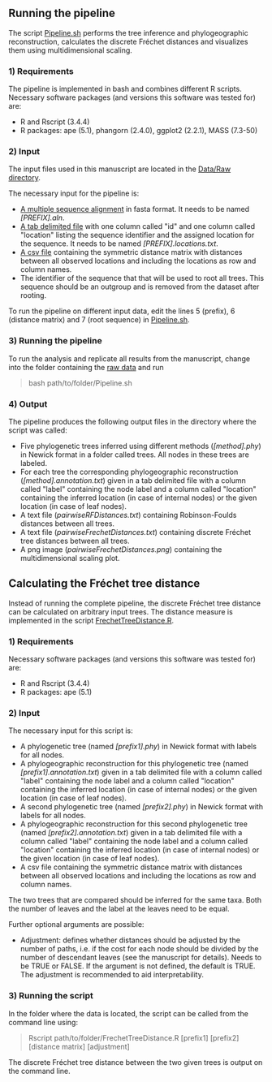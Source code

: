 ## Running the pipeline

The script [Pipeline.sh](https://github.com/hzi-bifo/FrechetTreeDistance/blob/master/Software/Pipeline.sh) performs the tree inference and phylogeographic reconstruction, calculates the discrete Fréchet distances and visualizes them using multidimensional scaling.

### 1) Requirements

The pipeline is implemented in bash and combines different R scripts. Necessary software packages (and versions this software was tested for) are:
* R and Rscript (3.4.4)
* R packages: ape (5.1), phangorn (2.4.0), ggplot2 (2.2.1), MASS (7.3-50)

### 2) Input

The input files used in this manuscript are located in the [Data/Raw directory](https://github.com/hzi-bifo/FrechetTreeDistance/tree/master/Data/Raw).

The necessary input for the pipeline is:
* [A multiple sequence alignment](https://github.com/hzi-bifo/FrechetTreeDistance/blob/master/Data/Raw/Wallace_H5N1_HA.aln) in fasta format. It needs to be named *\[PREFIX\].aln*.
* [A tab delimited file](https://github.com/hzi-bifo/FrechetTreeDistance/blob/master/Data/Raw/Wallace_H5N1_HA.locations.txt) with one column called "id" and one column called "location" listing the sequence identifier and the assigned location for the sequence. It needs to be named *\[PREFIX\].locations.txt*.
* [A csv file](https://github.com/hzi-bifo/FrechetTreeDistance/blob/master/Data/Raw/distance.matrix.csv) containing the symmetric distance matrix with distances between all observed locations and including the locations as row and column names.
* The identifier of the sequence that that will be used to root all trees. This sequence should be an outgroup and is removed from the dataset after rooting.

To run the pipeline on different input data, edit the lines 5 (prefix), 6 (distance matrix) and 7 (root sequence) in [Pipeline.sh](https://github.com/hzi-bifo/FrechetTreeDistance/blob/master/Software/Pipeline.sh).

### 3) Running the pipeline 

To run the analysis and replicate all results from the manuscript, change into the folder containing the [raw data](https://github.com/hzi-bifo/FrechetTreeDistance/tree/master/Data/Raw) and run
> bash path/to/folder/Pipeline.sh

### 4) Output

The pipeline produces the following output files in the directory where the script was called:
* Five phylogenetic trees inferred using different methods (*\[method\].phy*) in Newick format in a folder called trees. All nodes in these trees are labeled.
* For each tree the corresponding phylogeographic reconstruction (*\[method\].annotation.txt*) given in a tab delimited file with a column called "label" containing the node label and a column called "location" containing the inferred location (in case of internal nodes) or the given location (in case of leaf nodes).
* A text file (*pairwiseRFDistances.txt*) containing Robinson-Foulds distances between all trees.
* A text file (*pairwiseFrechetDistances.txt*) containing discrete Fréchet tree distances between all trees.
* A png image (*pairwiseFrechetDistances.png*) containing the multidimensional scaling plot.

## Calculating the Fréchet tree distance

Instead of running the complete pipeline, the discrete Fréchet tree distance can be calculated on arbitrary input trees. The distance measure is implemented in the script [FrechetTreeDistance.R](https://github.com/hzi-bifo/FrechetTreeDistance/blob/master/Software/FrechetTreeDistance.R).

### 1) Requirements

Necessary software packages (and versions this software was tested for) are:
* R and Rscript (3.4.4)
* R packages: ape (5.1)

### 2) Input

The necessary input for this script is:
* A phylogenetic tree (named *\[prefix1\].phy*) in Newick format with labels for all nodes.
* A phylogeographic reconstruction for this phylogenetic tree (named *\[prefix1\].annotation.txt*) given in a tab delimited file with a column called "label" containing the node label and a column called "location" containing the inferred location (in case of internal nodes) or the given location (in case of leaf nodes).
* A second phylogenetic tree (named *\[prefix2\].phy*) in Newick format with labels for all nodes.
* A phylogeographic reconstruction for this second phylogenetic tree (named *\[prefix2\].annotation.txt*) given in a tab delimited file with a column called "label" containing the node label and a column called "location" containing the inferred location (in case of internal nodes) or the given location (in case of leaf nodes).
* A csv file containing the symmetric distance matrix with distances between all observed locations and including the locations as row and column names.

The two trees that are compared should be inferred for the same taxa. Both the number of leaves and the label at the leaves need to be equal.

Further optional arguments are possible:
* Adjustment: defines whether distances should be adjusted by the number of paths, i.e. if the cost for each node should be divided by the number of descendant leaves (see the manuscript for details). Needs to be TRUE or FALSE. If the argument is not defined, the default is TRUE. The adjustment is recommended to aid interpretability.

### 3) Running the script

In the folder where the data is located, the script can be called from the command line using:
> Rscript path/to/folder/FrechetTreeDistance.R \[prefix1\] \[prefix2\] \[distance matrix\] \[adjustment\]

The discrete Fréchet tree distance between the two given trees is output on the command line.
